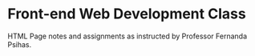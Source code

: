 # Front-end Web Development Class
HTML Page notes and assignments as instructed by Professor Fernanda  Psihas.
